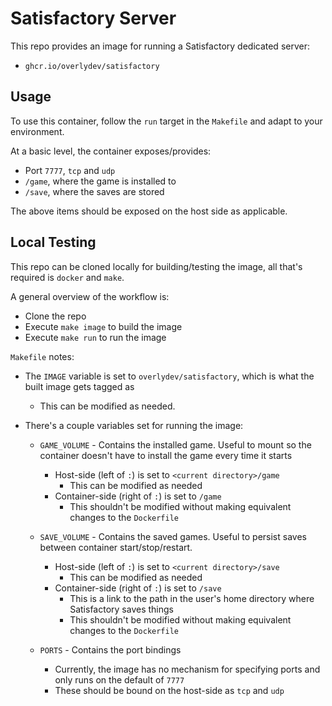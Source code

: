 # Satisfactory Server

This repo provides an image for running a Satisfactory dedicated server:

- `ghcr.io/overlydev/satisfactory`

## Usage

To use this container, follow the `run` target in the `Makefile` and adapt to your environment.

At a basic level, the container exposes/provides:
- Port `7777`, `tcp` and `udp`
- `/game`, where the game is installed to
- `/save`, where the saves are stored

The above items should be exposed on the host side as applicable.

## Local Testing

This repo can be cloned locally for building/testing the image, all that's required is `docker` and `make`.

A general overview of the workflow is:

- Clone the repo
- Execute `make image` to build the image
- Execute `make run` to run the image

`Makefile` notes:

- The `IMAGE` variable is set to `overlydev/satisfactory`, which is what the built image gets tagged as
    - This can be modified as needed.
- There's a couple variables set for running the image:

    - `GAME_VOLUME` - Contains the installed game. Useful to mount so the container doesn't have to install the game every time it starts
        - Host-side (left of `:`) is set to `<current directory>/game`
            - This can be modified as needed
        - Container-side (right of `:`) is set to `/game`
            - This shouldn't be modified without making equivalent changes to the `Dockerfile`

    - `SAVE_VOLUME` - Contains the saved games. Useful to persist saves between container start/stop/restart.
        - Host-side (left of `:`) is set to `<current directory>/save`
            - This can be modified as needed
        - Container-side (right of `:`) is set to `/save`
            - This is a link to the path in the user's home directory where Satisfactory saves things
            - This shouldn't be modified without making equivalent changes to the `Dockerfile`

    - `PORTS` - Contains the port bindings
        - Currently, the image has no mechanism for specifying ports and only runs on the default of `7777`
        - These should be bound on the host-side as `tcp` and `udp`
